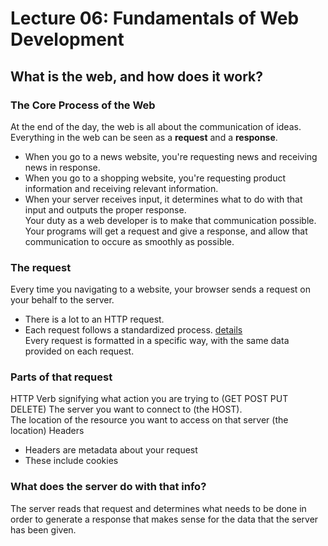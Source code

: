 # Lecture 06: Fundamentals of Web Development

## What is the web, and how does it work?

### The Core Process of the Web
At the end of the day, the web is all about the communication of ideas. Everything in the web can be seen as a __request__ and a __response__.
  + When you go to a news website, you're requesting news and receiving news in response. 
  + When you go to a shopping website, you're requesting product information and receiving relevant information.
  + When your server receives input, it determines what to do with that input and outputs the proper response.  
Your duty as a web developer is to make that communication possible. Your programs will get a request and give a response, and allow that communication to occure as smoothly as possible. 

### The request
Every time you navigating to a website, your browser sends a request on your behalf to the server.
  + There is a lot to an HTTP request. 
  + Each request follows a standardized process. [details](https://developer.mozilla.org/en-US/docs/Learn/Getting_started_with_the_web/How_the_Web_works)  
Every request is formatted in a specific way, with the same data provided on each request. 

### Parts of that request
HTTP Verb signifying what action you are trying to (GET POST PUT DELETE) The server you want to connect to (the HOST).  
The location of the resource you want to access on that server (the location) Headers 
  + Headers are metadata about your request
  + These include cookies

### What does the server do with that info?
The server reads that request and determines what needs to be done in order to generate a response that makes sense for the data that the server has been given. 